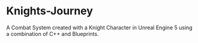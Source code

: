 # Knights-Journey
A Combat System created with a Knight Character in Unreal Engine 5 using a combination of C++ and Blueprints.
